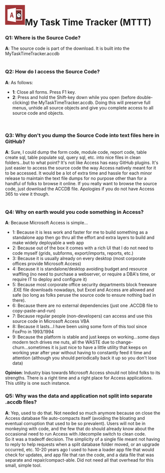 <img align="left" src="https://github.com/DataResearchLabs/my_task_time_tracker/blob/main/img/application_icon.png" width="64px">

# My Task Time Tracker (MTTT) 


### Q1: Where is the Source Code?
**A**: The source code is part of the download.  It is built into the MyTaskTimeTracker.accdb<br>
<br>


### Q2: How do I access the Source Code?
**A**: As follows:
* **1**: Close all forms.  Press F1 key.<br>
* **2**: Press and hold the Shift-key down while you open (before double-clicking) the MyTaskTimeTracker.accdb. Doing this will preserve full menus, unhide all source objects and give you complete access to all source code and objects.<br>
<br>


### Q3: Why don't you dump the Source Code into text files here in GitHub?
**A**: Sure, I could dump the form code, module code, report code, table create sql, table populate sql, query sql, etc. into nice files in clean folders...but to what point?  It's not like Access has easy GitHub plugins.  It's just easier to access the source code the way Access natively meant for it to be accessed.  It would be a lot of extra time and hassle for each minor release to maintain the text file dumps for no purpose other than for a handful of folks to browse it online.  If you really want to browse the source code, just download the ACCDB file.  Apologies if you do not have Access 365 to view it though.<br>
<br>


<a id="whyMicrosoftAccess" class="anchor" href="#whyMicrosoftAccess" aria-hidden="true"> </a>
### Q4: Why on earth would you code something in Access?
**A**: Because Microsoft Access is simple...<br>
* 1: Because it is less work and faster for me to build something as a standalone app then go thru all the effort and extra layers to build and make widely deployable a web app<br>
* 2: Because out of the box it comes with a rich UI that I do not need to code myself (grids, subforms, export/imports, reports, etc.)<br>
* 3: Because it is usually already on every desktop (most corporate offices provide Microsoft Access)<br>
* 4: Because it is standalone/desktop avoiding budget and resource waffling (no need to purchase a webserver, or require a DBA's time, or require IT to deploy and configure it)
* 5: Because most corporate office security departments block freeware .EXE file downloads nowadays, but Excel and Access are allowed and safe (so long as folks peruse the source code to ensure nothing bad in there).<br>
* 6: Because there are no external dependencies (just one .ACCDB file to copy-paste-and-run)
* 7: Because regular people (non-developers) can access and use this source code in Microsoft Access VBA<br>
* 8: Because it lasts...I have been using some form of this tool since FoxPro in 1993/1994<br>
* 9: Because the platform is stable and just keeps on working...some days modern tech drives me nuts, all the WASTE due to change-churn...sometimes it is just nice to have a little utility that keeps on working year after year without having to constantly feed it time and attention (although you should periodically back it up so you don't lose data)<br>


**Opinion**: Industry bias towards Microsoft Access should not blind folks to its strengths.  There is a right time and a right place for Access applications.  This utility is one such instance.
<br>


### Q5: Why was the data and application not split into separate .accdb files?
**A**: Yep, used to do that.   Not needed so much anymore because on close the Access database file auto-compacts itself (avoiding the bloating and eventual corruption that used to be so prevalent).  Users will not be in monkeying with code, and the few that do should already know about the occasional need to run Access with /decompile switch to clean code.<br>
So it was a tradeoff decision.  The simplicity of a single file meant not having to reply to help requests when a split database folder moved, or an upgrade occurred, etc.  10-20 years ago I used to have a loader app file that would check for updates, and app file that ran the code, and a data file that was separate and repair/compact-able.  Did not need all that overhead for this small, simple tool.<br>
<br>


